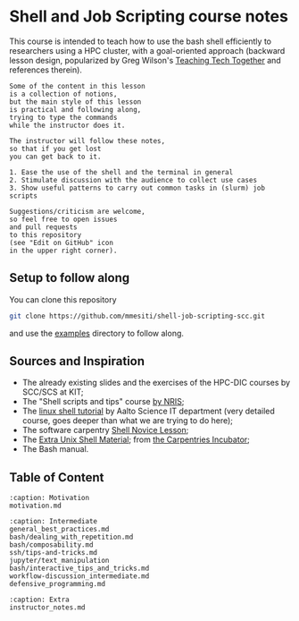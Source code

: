 # Shell and Job Scripting course notes

This course is intended to teach 
how to use the bash shell efficiently
to researchers using a HPC cluster,
with a goal-oriented approach
(backward lesson design,
popularized by Greg Wilson's 
[Teaching Tech Together](https://teachtogether.tech/en/)
and references therein).


```{admonition} Teaching style: Type along
Some of the content in this lesson 
is a collection of notions,
but the main style of this lesson
is practical and following along,
trying to type the commands 
while the instructor does it.

The instructor will follow these notes,
so that if you get lost 
you can get back to it.
```


```{objectives}
1. Ease the use of the shell and the terminal in general
2. Stimulate discussion with the audience to collect use cases
3. Show useful patterns to carry out common tasks in (slurm) job scripts
```

```{admonition} Suggestions welcome!
Suggestions/criticism are welcome,
so feel free to open issues 
and pull requests 
to this repository
(see "Edit on GitHub" icon
in the upper right corner).
```

## Setup to follow along

You can clone this repository
```bash
git clone https://github.com/mmesiti/shell-job-scripting-scc.git 
```
and use the [examples](https://github.com/mmesiti/shell-job-scripting-scc/tree/main/examples) directory to follow along.


## Sources and Inspiration

- The already existing slides and the exercises of the HPC-DIC courses by SCC/SCS at KIT;
- The "Shell scripts and tips" course [by NRIS](https://training.pages.sigma2.no/tutorials/shell-scripts-and-tips/);
- The [linux shell tutorial](https://aaltoscicomp.github.io/linux-shell/) by Aalto Science IT department (very detailed course, goes deeper than what we are trying to do here);
- The software carpentry [Shell Novice Lesson](https://swcarpentry.github.io/shell-novice/);
- The [Extra Unix Shell Material](https://carpentries-incubator.github.io/shell-extras/);
  from [the Carpentries Incubator](https://github.com/carpentries-incubator/proposals/#the-carpentries-incubator);
- The Bash manual.



## Table of Content

```{toctree}
:caption: Motivation
motivation.md
```
```{toctree}
:caption: Intermediate 
general_best_practices.md
bash/dealing_with_repetition.md
bash/composability.md
ssh/tips-and-tricks.md
jupyter/text_manipulation
bash/interactive_tips_and_tricks.md
workflow-discussion_intermediate.md
defensive_programming.md
```
```{toctree}
:caption: Extra 
instructor_notes.md
```



